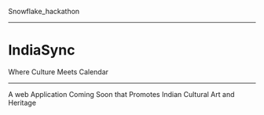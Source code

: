 Snowflake_hackathon
***
# IndiaSync
Where Culture Meets Calendar 
***
A web Application Coming Soon that Promotes Indian Cultural Art and Heritage
